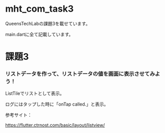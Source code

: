 # mht_com_task3

QueensTechLabの課題3を載せています。

main.dartに全て記載しています。

# 課題3

### リストデータを作って、リストデータの値を画面に表示させてみよう！

ListTileでリストとして表示。

ログにはタップした時に「onTap called.」と表示。

参考サイト：

https://flutter.ctrnost.com/basic/layout/listview/
